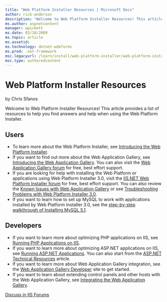 ```yaml
---
title: "Web Platform Installer Resources | Microsoft Docs"
author: rick-anderson
description: "Welcome to Web Platform Installer Resources! This article provides a list of resources to help you find answers and help when using the Web Platform Installe..."
ms.author: aspnetcontent
manager: wpickett
ms.date: 03/18/2009
ms.topic: article
ms.assetid: 
ms.technology: dotnet-webforms
ms.prod: .net-framework
msc.legacyurl: /learn/install/web-platform-installer/web-platform-installer-resources
msc.type: authoredcontent
---
```

Web Platform Installer Resources
====================
by Chris Sfanos

Welcome to Web Platform Installer Resources! This article provides a list of resources to help you find answers and help when using the Web Platform Installer.

## Users

- To learn more about the Web Platform Installer, see [Introducing the Web Platform Installer](using-the-microsoft-web-platform-installer.md).
- If you want to find out more about the Web Application Gallery, see [Introducing the Web Application Gallery](../../develop/windows-web-application-gallery/introducing-the-windows-web-application-gallery.md). You can also visit the [Web Application Gallery forum](https://forums.iis.net/1159.aspx "Web Application Gallery: Users forum") for free, best effort support.
- If you are looking for help with installing the Web Platform or applications using Web Platform Installer 3.0, visit the [IIS.NET Web Platform Installer forum](https://forums.iis.net/1155.aspx "Web Platform Installer Forum") for free, best effort support. You can also review the [Known Issues with Web Application Gallery](../../develop/windows-web-application-gallery/windows-web-application-gallery-known-issues.md) or see [Troubleshooting Problems with Web Platform Installer 3.0](../../troubleshoot/web-platform-installer-issues/troubleshooting-problems-with-microsoft-web-platform-installer.md).
- If you want to learn how to set up MySQL to work with applications installed by Web Platform Installer 3.0, see the [step-by-step walkthrough of Installing MySQL 5.1](../../application-frameworks/install-and-configure-php-on-iis/walkthrough-set-up-mysql-51-for-php-applications.md).

## Developers

- If you want to learn more about optimizing PHP applications on IIS, see [Running PHP Applications on IIS](../../application-frameworks/running-php-applications-on-iis.md).
- If you want to learn more about optimizing ASP.NET applications on IIS, see [Running ASP.NET Applications](../../application-frameworks/building-and-running-aspnet-applications.md). You can also start from the [ASP.NET Technical Resources](../../application-frameworks/building-and-running-aspnet-applications/aspnet-technical-resources.md) article.
- If you want to learn more about Web Application Gallery integration, see the [Web Application Gallery Developer](https://www.microsoft.com/web/gallery/developer.aspx "Web Application Gallery Developer site") site to get started.
- If you want to learn about extending control panels and other hosts with the Web Application Gallery, see [Integrating the Web Application Gallery](../../develop/windows-web-application-gallery/integrate-the-windows-web-application-gallery-into-a-control-panel.md).
  
  
[Discuss in IIS Forums](https://forums.iis.net/1155.aspx)